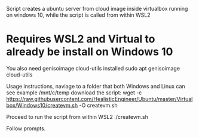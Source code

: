Script creates a ubuntu server from cloud image inside virtualbox running on windows 10, while the script is called from within WSL2

# Requires WSL2 and Virtual to already be install on Windows 10 #

You also need genisoimage cloud-utils installed
sudo apt genisoimage cloud-utils

Usage instructions, naviage to a folder that both Windows and Linux can see example /mnt/c/temp
download the script:
wget -c https://raw.githubusercontent.com/HealisticEngineer/Ubuntu/master/Virtualbox/Windows10/createvm.sh -O createvm.sh

Proceed to run the script from within WSL2
./createvm.sh

Follow prompts.
